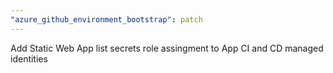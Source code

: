```yaml
---
"azure_github_environment_bootstrap": patch
---
```


Add Static Web App list secrets role assingment to App CI and CD managed identities
